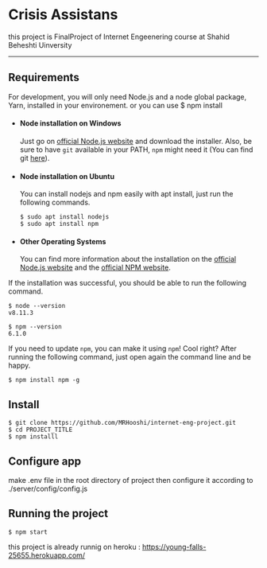 # Crisis Assistans

this project is FinalProject of Internet Engeenering course at Shahid Beheshti Uinversity

-----
## Requirements

For development, you will only need Node.js and a node global package, Yarn, installed in your environement.
or you can use $ npm install

- #### Node installation on Windows

  Just go on [official Node.js website](https://nodejs.org/) and download the installer.
Also, be sure to have `git` available in your PATH, `npm` might need it (You can find git [here](https://git-scm.com/)).

- #### Node installation on Ubuntu

  You can install nodejs and npm easily with apt install, just run the following commands.

      $ sudo apt install nodejs
      $ sudo apt install npm

- #### Other Operating Systems
  You can find more information about the installation on the [official Node.js website](https://nodejs.org/) and the [official NPM website](https://npmjs.org/).

If the installation was successful, you should be able to run the following command.

    $ node --version
    v8.11.3

    $ npm --version
    6.1.0

If you need to update `npm`, you can make it using `npm`! Cool right? After running the following command, just open again the command line and be happy.

    $ npm install npm -g


## Install

    $ git clone https://github.com/MRHooshi/internet-eng-project.git
    $ cd PROJECT_TITLE
    $ npm installl

## Configure app
make .env file in the root directory of project then configure it according to ./server/config/config.js

## Running the project

    $ npm start

this project is already runnig on heroku :
  https://young-falls-25655.herokuapp.com/
